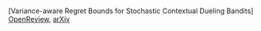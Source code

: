 # 
[Variance-aware Regret Bounds for Stochastic Contextual Dueling Bandits]
[OpenReview](https://openreview.net/forum?id=rDH7dIFn20), [arXiv](https://arxiv.org/abs/2310.00968)
